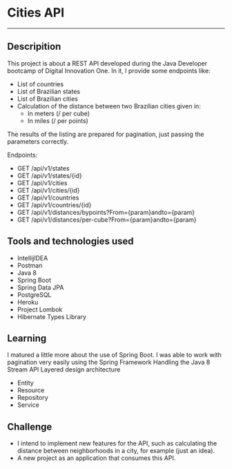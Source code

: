 # Cities API

<hr>

## Descripition

This project is about a REST API developed during the Java Developer bootcamp of Digital Innovation One. 
In it, I provide some endpoints like:

- List of countries
- List of Brazilian states
- List of Brazilian cities
- Calculation of the distance between two Brazilian cities given in:
  - In meters (/ per cube)
  - In miles (/ per points)

The results of the listing are prepared for pagination, just passing the parameters correctly.

Endpoints:

- GET /api/v1/states
- GET /api/v1/states/{id}
- GET /api/v1/cities
- GET /api/v1/cities/{id}
- GET /api/v1/countries
- GET /api/v1/countries/{id}
- GET /api/v1/distances/bypoints?From={param}andto={param}
- GET /api/v1/distances/per-cube?From={param}andto={param}
    


## Tools and technologies used
- IntellijIDEA
- Postman
- Java 8
- Spring Boot
- Spring Data JPA
- PostgreSQL
- Heroku
- Project Lombok
- Hibernate Types Library


## Learning

I matured a little more about the use of Spring Boot.
I was able to work with pagination very easily using the Spring Framework
Handling the Java 8 Stream API
Layered design architecture
- Entity
- Resource
- Repository
- Service

## Challenge

- I intend to implement new features for the API, such as calculating the distance between neighborhoods in a city, for example (just an idea).
- A new project as an application that consumes this API.
